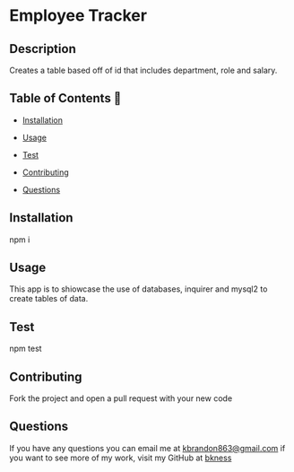 # Employee Tracker


## Description 
Creates a table based off of id that includes department, role and salary.

## Table of Contents 📝

- [Installation](#installation)
- [Usage](#usage)
- [Test](#test)
- [Contributing](#contributing)

- [Questions](#questions-📝)

## Installation 
npm i

## Usage
This app is to shiowcase the use of databases, inquirer and mysql2 to create tables of data.

## Test 
npm test

## Contributing
Fork the project and open a pull request with your new code



## Questions
If you have any questions you can email me at kbrandon863@gmail.com if you want to see more of my work, visit my GitHub at [bkness](https://github.com/bkness)


<!-- employees have two foreign keys one is the roll id and that points back to the roll table and the other is the manager its a for but points back to itself, havent seen so look up docs on w3  -->

